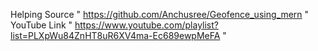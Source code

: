 Helping Source " https://github.com/Anchusree/Geofence_using_mern "
<br>
YouTube Link " https://www.youtube.com/playlist?list=PLXpWu84ZnHT8uR6XV4ma-Ec689ewpMeFA "
